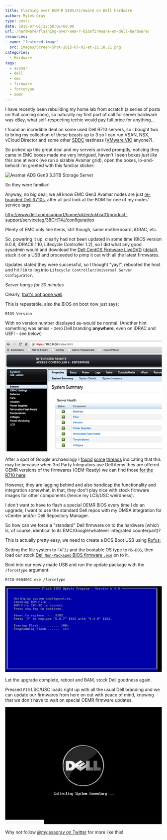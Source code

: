 ```yaml
---
title: Flashing over OEM-R BIOS/Firmware on Dell hardware
author: Myles Gray
type: posts
date: 2015-07-01T22:50:01+00:00
url: /hardware/flashing-over-oem-r-biosfirmware-on-dell-hardware/
resources:
- name: "featured-image"
  src: images/Screen-Shot-2015-07-02-at-22.18.21.png
categories:
  - Hardware
tags:
  - avamar
  - dell
  - emc
  - firmware
  - forcetype
  - oemr
---
```


I have recently been rebuilding my home lab from scratch (a series of posts on that coming soon), so naturally my first port of call for server hardware was eBay, what self-respecting techie would pay full price for anything&#8230;

I found an incredible deal on some used Dell R710 servers, so I bought two to bring my collection of these beasts up to 3 so I can run VSAN, NSX, vCloud Director and some other [SDDC][1] tastiness ([VMware VIO][2] anyone?).

So picked up this great deal and my servers arrived promptly, noticing they came in EMC boxes made me very intrigued, haven't I seen boxes _just like_ this one at work (we run a sizable Avamar grid), open the boxes, lo-and-behold i'm greeted with this familiar sticker:

![Avamar ADS Gen3 3.3TB Storage Server][3] 

So they were familiar!

Anyway, no big deal, we all know EMC Gen3 Avamar nodes are just [re-branded Dell R710s][4], after all just look at the BOM for one of my nodes' service tags:

<http://www.dell.com/support/home/uk/en/ukbsdt1/product-support/servicetag/38CHT4J/configuration>

Plenty of EMC only line items, still though, same motherboard, iDRAC, etc.

So, powering it up, clearly had not been updated in some time (BIOS version 6.0.8, iDRAC6 1.10, Lifecycle Controller 1.2), so I did what any good sysadmin would and download the [Dell CentOS Firmware LiveDVD][5] ([detail][6]), stuck it on a USB and proceeded to pimp it out with all the latest firmwares.

Updates stated they were successful, so I thought "yay!", rebooted the host and hit `F10` to log into `Lifecycle Controller/Universal Server Configurator`.

_Server hangs for 30 minutes_

Clearly, [that's not gone well][7].

This is repeatable, also the BIOS on boot now just says:

    BIOS Version
    

With no version number displayed as-would be normal. (Another hint something was amiss - zero Dell branding **anywhere**, even on iDRAC and UEFI - see below)

![Dell iDRAC No Branding][8] 

After a spot of Google archaeology I [found][9] [some][10] [threads][11] indicating that this may be because when 3rd Party Integrators use Dell items they are offered OEMR versions of the firmwares (OEM-Ready) we can find those [for the R710 here][12].

However, they are lagging behind and also handicap the functionality and integration somewhat, in that, they don't play nice with stock firmware images for other components (hence my LCS/USC weirdness).

I don't want to have to flash a special OEMR BIOS every time I do an upgrade, I want to use the standard Dell repos with my OMSA integration for vCenter and/or Dell Repository Manager.

So how can we force a "standard" Dell firmware on to the hardware (which is, of course, identical to its EMC/Google/whatever integrated counterpart)?

This is actually pretty easy, we need to create a DOS Boot USB using [Rufus][13];

Setting the file system to `FAT32` and the bootable OS type to `MS-DOS`, then load our stock [Dell `Non-Packaged` BIOS firmware `.exe`][14] on to it.

Boot into our newly made USB and run the update package with the `/forcetype` argument:

    R710-060400C.exe /forcetype
    

![Dell BIOS flash utility][15] 

Let the upgrade complete, reboot and BAM, stock Dell goodness again.

Pressed `F10` LSC/USC loads right up with all the usual Dell branding and we can update our firmwares from here on out with peace of mind, knowing that we don't have to wait on special OEMR firmware updates.

![Dell Branding Back][16] 

Why not follow [@mylesagray on Twitter][17] for more like this!

 [1]: https://en.wikipedia.org/wiki/Software-defined_data_center
 [2]: https://www.vmware.com/uk/products/openstack?src=vmw_so_vex_mgray_1080
 [3]: images/thumb_IMG_0776_1024.jpg
 [4]: http://www.dell.com/learn/us/en/555/oem/oem-class-hardware-page
 [5]: http://linux.dell.com/files/openmanage-contributions/
 [6]: http://en.community.dell.com/techcenter/b/techcenter/archive/2011/08/17/centos-based-livedvd-to-update-firmware-on-dell-servers
 [7]: https://www.youtube.com/watch?v=QQh56geU0X8
 [8]: images/Screen-Shot-2015-07-02-at-21.47.54.png
 [9]: http://mickitblog.blogspot.co.uk/2011/09/dell-bios-switches.html
 [10]: http://www.itwalkthru.com/2013/03/how-to-flash-google-search-appliance-to.html
 [11]: http://en.community.dell.com/support-forums/servers/f/956/t/19605760
 [12]: http://downloads.dell.com/published/pages/oth-r710.html
 [13]: https://rufus.akeo.ie/
 [14]: http://poweredgec.com/latest_poweredge-11g.html#R710%20BIOS
 [15]: images/Screen-Shot-2015-07-02-at-22.18.21.png
 [16]: images/Screen-Shot-2015-07-02-at-22.21.56.png
 [17]: https://twitter.com/mylesagray